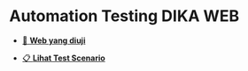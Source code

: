 # Automation Testing DIKA WEB


- [🔗 **Web yang diuji**](https://magang.dikahadir.com/authentication/login)
  
- [📋 **Lihat Test Scenario**](https://docs.google.com/spreadsheets/d/16QvxuKR-a598iY_N101ZBDCh_hSH9O-Af5bpCz_n6vE/edit?gid=352022289#gid=352022289)
